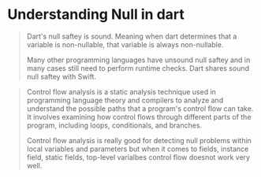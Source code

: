 # Understanding Null in dart 

> Dart's null saftey is sound. Meaning when dart determines that a variable is non-nullable, that variable is always non-nullable. 
>
>Many other programming languages have unsound null saftey and in many cases still need to perform runtime checks. Dart shares sound null saftey with Swift.

>Control flow analysis is a static analysis technique used in programming language theory and compilers to analyze and understand the possible paths that a program's control flow can take. It involves examining how control flows through different parts of the program, including loops, conditionals, and branches.
>
>Control flow analysis is really good for detecting null problems within local variables and parameters but when it comes to fields, instance field, static fields, top-level varialbes control flow doesnot work very well.

